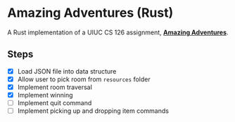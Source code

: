 # Amazing Adventures (Rust)

A Rust implementation of a UIUC CS 126 assignment, [**Amazing Adventures**](https://courses.grainger.illinois.edu/cs126/sp2021/assignments/amazing-adventures/).

## Steps

- [x] Load JSON file into data structure
- [x] Allow user to pick room from `resources` folder
- [x] Implement room traversal
- [x] Implement winning
- [ ] Implement quit command
- [ ] Implement picking up and dropping item commands
